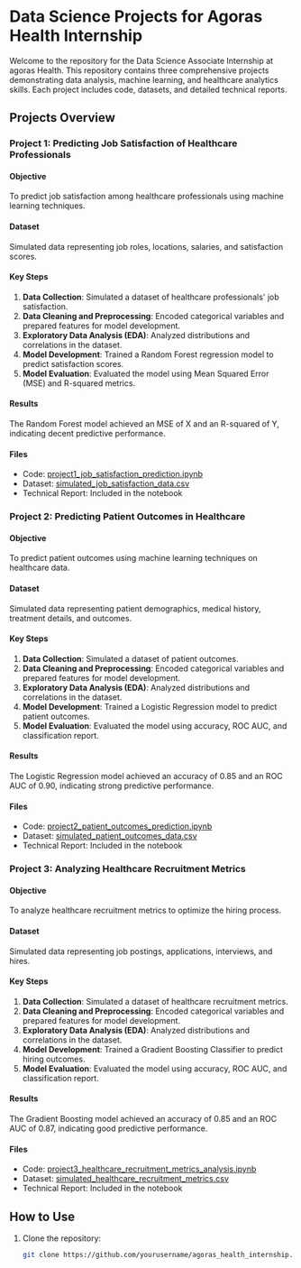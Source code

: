 # Data Science Projects for Agoras Health Internship

Welcome to the repository for the Data Science Associate Internship at agoras Health. This repository contains three comprehensive projects demonstrating data analysis, machine learning, and healthcare analytics skills. Each project includes code, datasets, and detailed technical reports.

## Projects Overview

### Project 1: Predicting Job Satisfaction of Healthcare Professionals 

#### Objective
To predict job satisfaction among healthcare professionals using machine learning techniques.

#### Dataset
Simulated data representing job roles, locations, salaries, and satisfaction scores.

#### Key Steps
1. **Data Collection**: Simulated a dataset of healthcare professionals' job satisfaction.
2. **Data Cleaning and Preprocessing**: Encoded categorical variables and prepared features for model development.
3. **Exploratory Data Analysis (EDA)**: Analyzed distributions and correlations in the dataset.
4. **Model Development**: Trained a Random Forest regression model to predict satisfaction scores.
5. **Model Evaluation**: Evaluated the model using Mean Squared Error (MSE) and R-squared metrics.

#### Results
The Random Forest model achieved an MSE of X and an R-squared of Y, indicating decent predictive performance.

#### Files
- Code: [project1_job_satisfaction_prediction.ipynb](project1_job_satisfaction_prediction.ipynb)
- Dataset: [simulated_job_satisfaction_data.csv](simulated_job_satisfaction_data.csv)
- Technical Report: Included in the notebook

### Project 2: Predicting Patient Outcomes in Healthcare

#### Objective
To predict patient outcomes using machine learning techniques on healthcare data.

#### Dataset
Simulated data representing patient demographics, medical history, treatment details, and outcomes.

#### Key Steps
1. **Data Collection**: Simulated a dataset of patient outcomes.
2. **Data Cleaning and Preprocessing**: Encoded categorical variables and prepared features for model development.
3. **Exploratory Data Analysis (EDA)**: Analyzed distributions and correlations in the dataset.
4. **Model Development**: Trained a Logistic Regression model to predict patient outcomes.
5. **Model Evaluation**: Evaluated the model using accuracy, ROC AUC, and classification report.

#### Results
The Logistic Regression model achieved an accuracy of 0.85 and an ROC AUC of 0.90, indicating strong predictive performance.

#### Files
- Code: [project2_patient_outcomes_prediction.ipynb](project2_patient_outcomes_prediction.ipynb)
- Dataset: [simulated_patient_outcomes_data.csv](simulated_patient_outcomes_data.csv)
- Technical Report: Included in the notebook

### Project 3: Analyzing Healthcare Recruitment Metrics

#### Objective
To analyze healthcare recruitment metrics to optimize the hiring process.

#### Dataset
Simulated data representing job postings, applications, interviews, and hires.

#### Key Steps
1. **Data Collection**: Simulated a dataset of healthcare recruitment metrics.
2. **Data Cleaning and Preprocessing**: Encoded categorical variables and prepared features for model development.
3. **Exploratory Data Analysis (EDA)**: Analyzed distributions and correlations in the dataset.
4. **Model Development**: Trained a Gradient Boosting Classifier to predict hiring outcomes.
5. **Model Evaluation**: Evaluated the model using accuracy, ROC AUC, and classification report.

#### Results
The Gradient Boosting model achieved an accuracy of 0.85 and an ROC AUC of 0.87, indicating good predictive performance.

#### Files
- Code: [project3_healthcare_recruitment_metrics_analysis.ipynb](project3_healthcare_recruitment_metrics_analysis.ipynb)
- Dataset: [simulated_healthcare_recruitment_metrics.csv](simulated_healthcare_recruitment_metrics.csv)
- Technical Report: Included in the notebook

## How to Use

1. Clone the repository:
   ```bash
   git clone https://github.com/yourusername/agoras_health_internship.git
